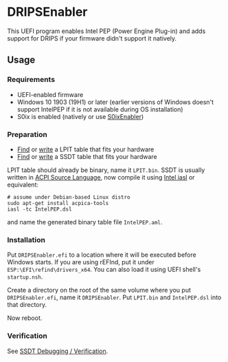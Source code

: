 # DRIPSEnabler

This UEFI program enables Intel PEP (Power Engine Plug-in) and adds support for DRIPS if your firmware didn't support it natively.

## Usage

### Requirements

* UEFI-enabled firmware
* Windows 10 1903 (19H1) or later (earlier versions of Windows doesn't support IntelPEP if it is not available during OS installation)
* S0ix is enabled (natively or use [S0ixEnabler](https://github.com/Jamesits/S0ixEnabler))

### Preparation

* [Find](tables/LPIT) or [write](https://github.com/Jamesits/DRIPSEnabler/wiki/LPIT-Table) a LPIT table that fits your hardware
* [Find](tables/SSDT) or [write](https://github.com/Jamesits/DRIPSEnabler/wiki/SSDT-Table) a SSDT table that fits your hardware

LPIT table should already be binary, name it `LPIT.bin`. SSDT is usually written in [ACPI Source Language](https://acpica.org/sites/acpica/files/asl_tutorial_v20190625.pdf), now compile it using [Intel iasl](https://github.com/acpica/acpica) or equivalent:

```shell
# assume under Debian-based Linux distro
sudo apt-get install acpica-tools
iasl -tc IntelPEP.dsl
```

and name the generated binary table file `IntelPEP.aml`.

### Installation

Put `DRIPSEnabler.efi` to a location where it will be executed before Windows starts. If you are using rEFInd, put it under `ESP:\EFI\refind\drivers_x64`. You can also load it using UEFI shell's `startup.nsh`.

Create a directory on the root of the same volume where you put `DRIPSEnabler.efi`, name it `DRIPSEnabler`. Put `LPIT.bin` and `IntelPEP.dsl` into that directory.

Now reboot.

### Verification

See [SSDT Debugging / Verification](https://github.com/Jamesits/DRIPSEnabler/wiki/SSDT-Table#debugging--verification).